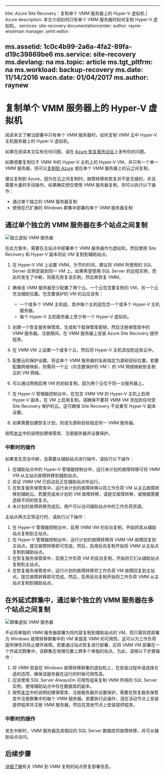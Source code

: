 
---
title: Azure Site Recovery：复制单个 VMM 服务器上的 Hyper-V 虚拟机 | Azure
description: 本文介绍如何只有单个 VMM 服务器时如何复制 Hyper-V 虚拟机。
services: site-recovery
documentationcenter: 
author: rayne-wiselman
manager: jwhit
editor: 

ms.assetid: 1c0c4b99-2a6a-4fa2-89fa-d19c39869be6
ms.service: site-recovery
ms.devlang: na
ms.topic: article
ms.tgt_pltfrm: na
ms.workload: backup-recovery
ms.date: 11/14/2016
wacn.date: 01/04/2017
ms.author: raynew
---

# 复制单个 VMM 服务器上的 Hyper-V 虚拟机

阅读本文了解当部署中只有单个 VMM 服务器时，如何复制 VMM 云中 Hyper-V 主机服务器上的 Hyper-V 虚拟机。

如果在阅读本文后有任何问题，请在 [Azure 恢复服务论坛](https://social.msdn.microsoft.com/Forums/zh-cn/home?forum=hypervrecovmgr)上发布你的问题。

如果想要复制位于 VMM 中的 Hyper-V 主机上的 Hyper-V VM，并只有一个单一 VMM 服务器，则可以[复制到 Azure](./site-recovery-vmm-to-azure.md) 或在单个 VMM 服务器上的云之间复制。

建议复制到 Azure，因为在云之间复制时，故障转移和恢复并不是无缝的，并且需要大量的手动操作。如果确实想仅使用 VMM 服务器复制，则可以执行以下操作：

* 通过单个独立的 VMM 服务器复制
* 使用在已扩展的 Windows 群集中部署的单个 VMM 服务器复制

## 通过单个独立的 VMM 服务器在多个站点之间复制

![独立虚拟 VMM 服务器](./media/site-recovery-single-vmm/single-vmm-standalone.png)

在此方案中，需要在主站点中部署单个 VMM 服务器作为虚拟机，然后使用 Site Recovery 和 Hyper-V 副本将此 VM 复制到辅助站点。

1. 在 Hyper-V VM 上设置 VMM。为节约时间，建议将 VMM 所使用的 SQL Server 实例安装到同一 VM 上。如果希望使用 SQL Server 的远程实例，而此时发生了中断，则需先恢复该实例，然后再恢复 VMM。
2. 确保该 VMM 服务器至少配置了两个云。一个云包含要复制的 VM，另一个云充当辅助位置。包含要保护的 VM 的云应该有：

    - 一个或多个 VMM 主机组，其中每个主机组包含一个或多个 Hyper-V 主机服务器。
    - 每个 Hyper-V 主机服务器上至少有一个 Hyper-V 虚拟机。

3. 创建一个恢复服务保管库，生成和下载保管库密钥，然后注册保管库中的 VMM 服务器。注册期间，在 VMM 服务器上安装 Azure Site Recovery 提供程序。
4. 在 VMM VM 上设置一个或多个云，然后将 Hyper-V 主机添加到这些云中。
5. 配置云的保护设置。将这单个 VMM 服务器的名称指定为源和目标位置。若要配置网络映射，则需将一个云（内含要保护的 VM ）的 VM 网络映射到复制云的 VM 网络。
6. 可以通过网络启用 VM 的初始复制，因为两个云位于同一台服务器上。
7. 在 Hyper-V 管理器控制台中，在包含 VMM VM 的 Hyper-V 主机上启用 Hyper-V 副本，在 VM 上启用复制。请确保不要将 VMM VM 添加到任何受 Site Recovery 保护的云。这可确保 Site Recovery 不会重写 Hyper-V 副本设置。
8. 如果需要创建恢复计划，则请为源和目标指定同一 VMM 服务器。

按照[本文](./site-recovery-vmm-to-vmm.md)中的说明创建保管库、注册服务器并设置保护。

### 中断时的操作
如果发生完全中断，且需要从辅助站点进行操作，请执行以下操作：

1. 在辅助站点中的 Hyper-V 管理器控制台中，运行未计划的故障转移可将 VMM VM 从主站点故障转移到辅助站点。
2. 验证 VMM VM 已启动且正在辅助站点中运行。
3. 在恢复服务保管库中，运行未计划的故障转移以将工作负荷 VM 从主云故障转移到辅助云。若要完成未计划的 VM 故障转移，请提交故障转移，或根据需要选择不同的恢复点。
4. 未计划的故障转移完成后，用户可以访问辅助站点中的工作负荷资源。

主站点再次正常运行时，请执行以下操作：

1. 在 Hyper-V 管理器控制台中，启用 VMM VM 的反向复制，开始将其从辅助站点复制到主站点。
2. 在 Hyper-V 管理器控制台中，运行计划的故障转移将 VMM VM 故障回复到主站点。提交故障转移即可完成。然后，启用反向复制开始将 VMM 从主站点复制到辅助站点。
3. 在恢复服务保管库中，启用工作负荷 VM 的反向复制，开始将它们从辅助站点复制到主站点。
4. 在恢复服务保管库中，运行计划的故障转移将工作负荷 VM 故障回复到主站点。提交故障转移即可完成。然后，启用反向复制开始将工作负荷 VMM 从主站点复制到辅助站点。

## 在外延式群集中，通过单个独立的 VMM 服务器在多个站点之间复制
![群集虚拟 VMM 服务器](./media/site-recovery-single-vmm/single-vmm-cluster.png)

不必将单独的 VMM 服务器部署为将内容复制到辅助站点的 VM，而只需将其部署为 Windows 故障转移群集中的 VM 来提高 VMM 的可用性。这可以为工作负荷提供弹性并防止硬件故障。若要通过站点恢复进行部署，应将 VMM VM 部署在一个外延式群集中，该群集在地理位置上跨多个单独的站点。为此，请按以下步骤操作：

1. 将 VMM 安装在 Windows 故障转移群集的虚拟机上，在安装过程中请选择合适的选项，确保该服务器在运行的时候可用性高。
2. 应该使用 SQL Server AlwaysOn 可用性组来复制 VMM 所用的 SQL Server 实例，使得辅助站点中存在数据库的副本。
3. 按照[本文](./site-recovery-vmm-to-vmm.md)中的说明创建保管库、注册服务器并设置保护。需要在恢复服务保管库中注册群集中的每个 VMM 服务器。若要执行此操作，请在活动节点上安装提供程序并注册 VMM 服务器。然后在其他节点上安装提供程序。

### 中断时的操作
发生中断时，VMM 服务器及其相应的 SQL Server 数据库将故障转移，并可从辅助站点访问。

## 后续步骤

[详细了解](./site-recovery-vmm-to-vmm.md)有关 VMM 到 VMM 复制的站点恢复部署信息。

<!---HONumber=Mooncake_Quality_Review_0104_2017-->